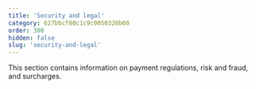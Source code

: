 ```yaml
---
title: 'Security and legal'
category: 627bbcf80c1c9c0050320b60
order: 300
hidden: false
slug: 'security-and-legal'
---
```

This section contains information on payment regulations, risk and fraud, and surcharges.
